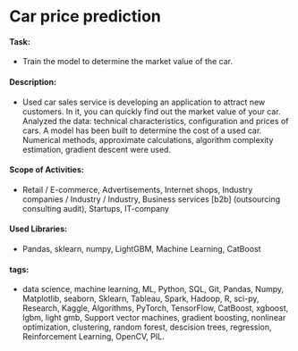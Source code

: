 # Car price prediction

#### Task: 
- Train the model to determine the market value of the car.

#### Description:
- Used car sales service is developing an application to attract new customers. In it, you can quickly find out the market value of your car. Analyzed the data: technical characteristics, configuration and prices of cars. A model has been built to determine the cost of a used car. Numerical methods, approximate calculations, algorithm complexity estimation, gradient descent were used.

#### Scope of Activities: 
- Retail / E-commerce, Advertisements, Internet shops, Industry companies / Industry / Industry, Business services [b2b] (outsourcing consulting audit), Startups, IT-company

#### Used Libraries:
- Pandas, sklearn, numpy, LightGBM, Machine Learning, CatBoost

#### tags:
- data science, machine learning, ML, Python, SQL, Git, Pandas, Numpy, Matplotlib, seaborn, Sklearn, Tableau, Spark, Hadoop, R, sci-py, Research, Kaggle, Algorithms, PyTorch, TensorFlow, CatBoost, xgboost, lgbm, light gmb, Support vector machines, gradient boosting, nonlinear optimization, clustering, random forest, descision trees, regression, Reinforcement Learning, OpenCV, PIL.

